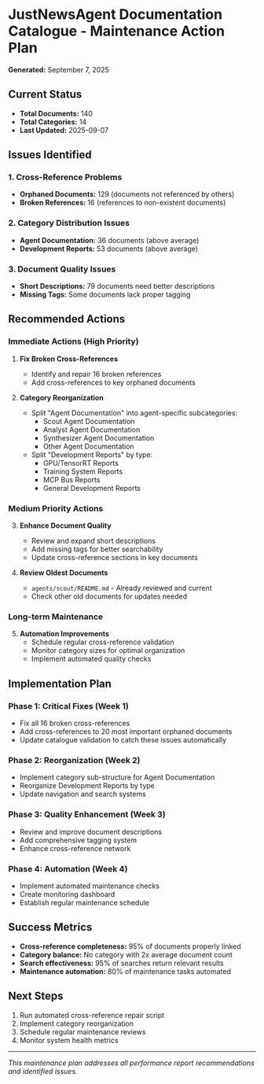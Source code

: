 # JustNewsAgent Documentation Catalogue - Maintenance Action Plan
**Generated:** September 7, 2025

## Current Status
- **Total Documents:** 140
- **Total Categories:** 14
- **Last Updated:** 2025-09-07

## Issues Identified

### 1. Cross-Reference Problems
- **Orphaned Documents:** 129 (documents not referenced by others)
- **Broken References:** 16 (references to non-existent documents)

### 2. Category Distribution Issues
- **Agent Documentation:** 36 documents (above average)
- **Development Reports:** 53 documents (above average)

### 3. Document Quality Issues
- **Short Descriptions:** 79 documents need better descriptions
- **Missing Tags:** Some documents lack proper tagging

## Recommended Actions

### Immediate Actions (High Priority)
1. **Fix Broken Cross-References**
   - Identify and repair 16 broken references
   - Add cross-references to key orphaned documents

2. **Category Reorganization**
   - Split "Agent Documentation" into agent-specific subcategories:
     - Scout Agent Documentation
     - Analyst Agent Documentation
     - Synthesizer Agent Documentation
     - Other Agent Documentation
   - Split "Development Reports" by type:
     - GPU/TensorRT Reports
     - Training System Reports
     - MCP Bus Reports
     - General Development Reports

### Medium Priority Actions
3. **Enhance Document Quality**
   - Review and expand short descriptions
   - Add missing tags for better searchability
   - Update cross-reference sections in key documents

4. **Review Oldest Documents**
   - `agents/scout/README.md` - Already reviewed and current
   - Check other old documents for updates needed

### Long-term Maintenance
5. **Automation Improvements**
   - Schedule regular cross-reference validation
   - Monitor category sizes for optimal organization
   - Implement automated quality checks

## Implementation Plan

### Phase 1: Critical Fixes (Week 1)
- Fix all 16 broken cross-references
- Add cross-references to 20 most important orphaned documents
- Update catalogue validation to catch these issues automatically

### Phase 2: Reorganization (Week 2)
- Implement category sub-structure for Agent Documentation
- Reorganize Development Reports by type
- Update navigation and search systems

### Phase 3: Quality Enhancement (Week 3)
- Review and improve document descriptions
- Add comprehensive tagging system
- Enhance cross-reference network

### Phase 4: Automation (Week 4)
- Implement automated maintenance checks
- Create monitoring dashboard
- Establish regular maintenance schedule

## Success Metrics
- **Cross-reference completeness:** 95% of documents properly linked
- **Category balance:** No category with 2x average document count
- **Search effectiveness:** 95% of searches return relevant results
- **Maintenance automation:** 80% of maintenance tasks automated

## Next Steps
1. Run automated cross-reference repair script
2. Implement category reorganization
3. Schedule regular maintenance reviews
4. Monitor system health metrics

---
*This maintenance plan addresses all performance report recommendations and identified issues.*
